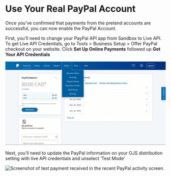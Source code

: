 # Use Your Real PayPal Account

Once you’ve confirmed that payments from the pretend accounts are successful, you can now enable the PayPal Account.

First,  you’ll need to change your PayPal API app from Sandbox to Live API. To get Live API Credentials, go to Tools > Business Setup > Offer PayPal checkout on your website. Click **Set Up Online Payments** followed up **Get Your API Credentials**

![Animation showing the user following the previously described process to get to the "Get Your API Credentials" page on PayPal.](assets/Paypal-API-Credentials.gif)

Next, you’ll need to update the PayPal information on your OJS distribution setting with live API credentials and unselect ‘Test Mode’

![Screenshot of test payment received in the recent PayPal activity screen.](assets/Paypal-15.png)


